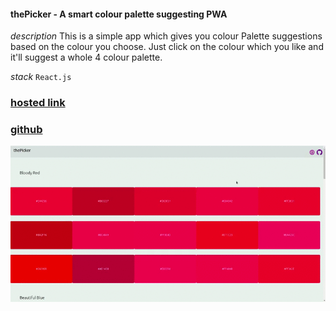 #### thePicker - A smart colour palette suggesting PWA
_description_ This is a simple app which gives you colour Palette suggestions based on the colour you choose.
Just click on the colour which you like and it'll suggest a whole 4 colour palette.

_stack_  `React.js`

### [hosted link](https://thepicker.vercel.app)

### [github](https://github.com/tap0212/thePicker)

![](https://github.com/tap0212/thePicker/blob/master/thePicker%20(online-video-cutter.com).gif)
